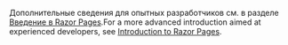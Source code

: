 <span data-ttu-id="ad198-101">Дополнительные сведения для опытных разработчиков см. в разделе [Введение в Razor Pages](xref:razor-pages/index).</span><span class="sxs-lookup"><span data-stu-id="ad198-101">For a more advanced introduction aimed at experienced developers, see [Introduction to Razor Pages](xref:razor-pages/index).</span></span>
